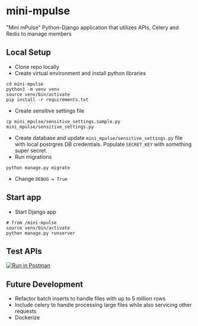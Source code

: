 # mini-mpulse
"Mini mPulse" Python-Django application that utilizes APIs, Celery and Redis to manage members 

## Local Setup
 - Clone repo locally
 - Create virtual environment and install python libraries
```
cd mini-mpulse
python3 -m venv venv
source venv/bin/activate
pip install -r requirements.txt
```
- Create sensitive settings file
```
cp mini_mpulse/sensitive_settings.sample.py mini_mpulse/sensitive_settings.py
```
- Create database and update `mini_mpulse/sensitive_settings.py` file with local postrgres DB credentials. Populate `SECRET_KEY` with something super secret.
- Run migrations
```
python manage.py migrate
```
- Change `DEBUG = True`

## Start app
- Start Django app
```
# from /mini-mpulse
source venv/bin/activate
python manage.py runserver
```

## Test APIs
[![Run in Postman](https://run.pstmn.io/button.svg)](https://app.getpostman.com/run-collection/eac83d52514bd1b5655b#?env%5B00%20-%20Mini-Mpulse-User%5D=W3sia2V5IjoidXNlcm5hbWUiLCJ2YWx1ZSI6IiIsImVuYWJsZWQiOnRydWV9LHsia2V5IjoicGFzc3dvcmQiLCJ2YWx1ZSI6IiIsImVuYWJsZWQiOnRydWV9LHsia2V5IjoiYWNjb3VudF9pZCIsInZhbHVlIjoiIiwiZW5hYmxlZCI6dHJ1ZX0seyJrZXkiOiJtZW1iZXJfaWQiLCJ2YWx1ZSI6IiIsImVuYWJsZWQiOnRydWV9LHsia2V5IjoicGhvbmVfbnVtYmVyIiwidmFsdWUiOiIiLCJlbmFibGVkIjp0cnVlfSx7ImtleSI6ImNsaWVudF9tZW1iZXJfaWQiLCJ2YWx1ZSI6IiIsImVuYWJsZWQiOnRydWV9XQ==)

## Future Development
- Refactor batch inserts to handle files with up to 5 million rows
- Include celery to handle processing large files while also servicing other requests
- Dockerize

